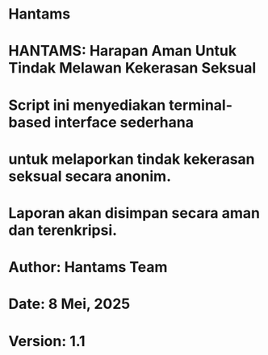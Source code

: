 # Hantams
# HANTAMS: Harapan Aman Untuk Tindak Melawan Kekerasan Seksual

# Script ini menyediakan terminal-based interface sederhana  
# untuk melaporkan tindak kekerasan seksual secara anonim.
# Laporan akan disimpan secara aman dan terenkripsi.


# Author: Hantams Team
# Date: 8 Mei, 2025
# Version: 1.1 
